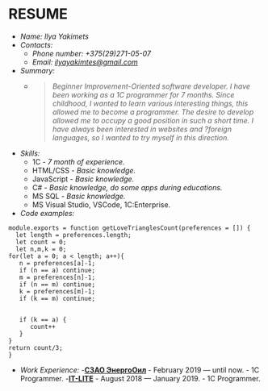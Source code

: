 # RESUME

+ *Name: Ilya Yakimets*  
+ *Contacts:*  
    - *Phone number: +375(29)271-05-07*
    - *Email: <ilyayakimtes@gmail.com>*
+ *Summary:*
    - >*Beginner Improvement-Oriented software developer. I have been working as a 1C programmer for 7 months. Since childhood, I wanted to learn various interesting things, this allowed me to become a programmer. The desire to develop allowed me to occupy a good position in such a short time. I have always been interested in websites and ?foreign languages, so I wanted to try myself in this direction.* 
+ *Skills:*
    - 1C - *7 month of experience.* 
    - HTML/CSS - *Basic knowledge.*
    - JavaScript - *Basic knowledge.*
    - C# - *Basic knowledge, do some apps during educations.*
    - MS SQL - *Basic knowledge.*
    - MS Visual Studio, VSCode, 1C:Enterprise.
+ *Code examples:* 
```
module.exports = function getLoveTrianglesCount(preferences = []) {
  let length = preferences.length;
  let count = 0;
  let n,m,k = 0;
for(let a = 0; a < length; a++){
   n = preferences[a]-1;
   if (n == a) continue;
   m = preferences[n]-1;
   if (n == m) continue;
   k = preferences[m]-1;
   if (k == m) continue;


   if (k == a) {
      count++
   }
}
return count/3;
}
```
+ *Work Experience:*
    -[**СЗАО ЭнергоОил**](http://energooil.com/) - February 2019 — until now. - 1C Programmer.
    -[**IT-LITE**](http://www.it-lite.ru/) - August 2018 — January 2019. - 1C Programmer. 
